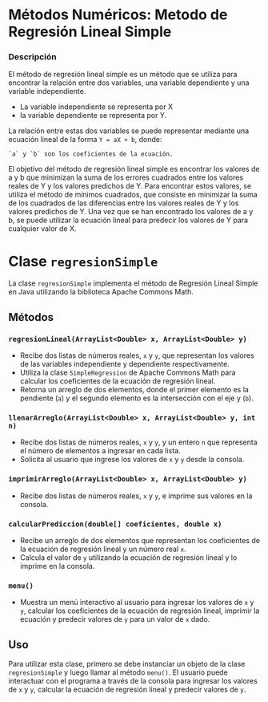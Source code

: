 # Métodos Numéricos: Metodo de Regresión Lineal Simple
### Descripción
El método de regresión lineal simple es un método que se utiliza para encontrar la relación entre dos variables, una variable dependiente y una variable independiente. 
- La variable independiente se representa por X
- la variable dependiente se representa por Y. 

La relación entre estas dos variables se puede representar mediante una ecuación lineal de la forma `Y = aX + b`, donde:

    `a` y `b` son los coeficientes de la ecuación. 

El objetivo del método de regresión lineal simple es encontrar los valores de a y b que minimizan la suma de los errores cuadrados entre los valores reales de Y y los valores predichos de Y. 
Para encontrar estos valores, se utiliza el método de mínimos cuadrados, que consiste en minimizar la suma de los cuadrados de las diferencias entre los valores reales de Y y los valores predichos de Y. 
Una vez que se han encontrado los valores de a y b, se puede utilizar la ecuación lineal para predecir los valores de Y para cualquier valor de X.

# Clase `regresionSimple`

La clase `regresionSimple` implementa el método de Regresión Lineal Simple en Java utilizando la biblioteca Apache Commons Math.

## Métodos

### `regresionLineal(ArrayList<Double> x, ArrayList<Double> y)`

- Recibe dos listas de números reales, `x` y `y`, que representan los valores de las variables independiente y dependiente respectivamente. 
- Utiliza la clase `SimpleRegression` de Apache Commons Math para calcular los coeficientes de la ecuación de regresión lineal. 
- Retorna un arreglo de dos elementos, donde el primer elemento es la pendiente (`a`) y el segundo elemento es la intersección con el eje y (`b`).

### `llenarArreglo(ArrayList<Double> x, ArrayList<Double> y, int n)`

- Recibe dos listas de números reales, `x` y `y`, y un entero `n` que representa el número de elementos a ingresar en cada lista. 
- Solicita al usuario que ingrese los valores de `x` y `y` desde la consola.

### `imprimirArreglo(ArrayList<Double> x, ArrayList<Double> y)`

- Recibe dos listas de números reales, `x` y `y`, e imprime sus valores en la consola.

### `calcularPrediccion(double[] coeficientes, double x)`

- Recibe un arreglo de dos elementos que representan los coeficientes de la ecuación de regresión lineal y un número real `x`. 
- Calcula el valor de `y` utilizando la ecuación de regresión lineal y lo imprime en la consola.

### `menu()`

- Muestra un menú interactivo al usuario para ingresar los valores de `x` y `y`, calcular los coeficientes de la ecuación de regresión lineal, imprimir la ecuación y predecir valores de `y` para un valor de `x` dado.

## Uso

Para utilizar esta clase, primero se debe instanciar un objeto de la clase `regresionSimple` y luego llamar al método `menu()`. 
El usuario puede interactuar con el programa a través de la consola para ingresar los valores de `x` y `y`, calcular la ecuación de regresión lineal y predecir valores de `y`.